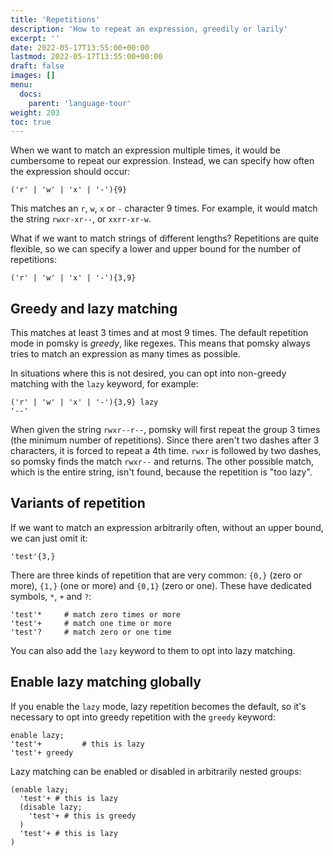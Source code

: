 ```yaml
---
title: 'Repetitions'
description: 'How to repeat an expression, greedily or lazily'
excerpt: ''
date: 2022-05-17T13:55:00+00:00
lastmod: 2022-05-17T13:55:00+00:00
draft: false
images: []
menu:
  docs:
    parent: 'language-tour'
weight: 203
toc: true
---
```


When we want to match an expression multiple times, it would be cumbersome to repeat our expression.
Instead, we can specify how often the expression should occur:

```pomsky
('r' | 'w' | 'x' | '-'){9}
```

This matches an `r`, `w`, `x` or `-` character 9 times. For example, it would match the string
`rwxr-xr--`, or `xxrr-xr-w`.

What if we want to match strings of different lengths? Repetitions are quite flexible, so we can
specify a lower and upper bound for the number of repetitions:

```pomsky
('r' | 'w' | 'x' | '-'){3,9}
```

## Greedy and lazy matching

This matches at least 3 times and at most 9 times. The default repetition mode in pomsky is _greedy_,
like regexes. This means that pomsky always tries to match an expression as many times as possible.

In situations where this is not desired, you can opt into non-greedy matching with the `lazy`
keyword, for example:

```pomsky
('r' | 'w' | 'x' | '-'){3,9} lazy
'--'
```

When given the string `rwxr--r--`, pomsky will first repeat the group 3 times (the minimum number of
repetitions). Since there aren't two dashes after 3 characters, it is forced to repeat a 4th time.
`rwxr` is followed by two dashes, so pomsky finds the match `rwxr--` and returns. The other possible
match, which is the entire string, isn't found, because the repetition is "too lazy".

## Variants of repetition

If we want to match an expression arbitrarily often, without an upper bound, we can just omit it:

```pomsky
'test'{3,}
```

There are three kinds of repetition that are very common: `{0,}` (zero or more), `{1,}` (one or
more) and `{0,1}` (zero or one). These have dedicated symbols, `*`, `+` and `?`:

```pomsky
'test'*     # match zero times or more
'test'+     # match one time or more
'test'?     # match zero or one time
```

You can also add the `lazy` keyword to them to opt into lazy matching.

## Enable lazy matching globally

If you enable the `lazy` mode, lazy repetition becomes the default, so it's necessary to opt into
greedy repetition with the `greedy` keyword:

```pomsky
enable lazy;
'test'+         # this is lazy
'test'+ greedy
```

Lazy matching can be enabled or disabled in arbitrarily nested groups:

```pomsky
(enable lazy;
  'test'+ # this is lazy
  (disable lazy;
    'test'+ # this is greedy
  )
  'test'+ # this is lazy
)
```
